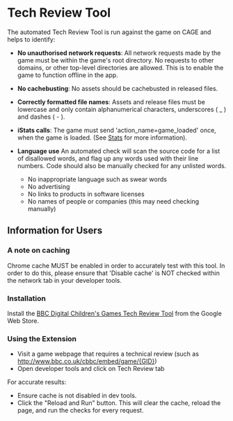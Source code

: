 # Tech Review Tool

The automated Tech Review Tool is run against the game on CAGE and helps to identify:

* **No unauthorised network requests**:
All network requests made by the game must be within the game's root directory. No requests to other domains, or other top-level directories are
allowed. This is to enable the game to function offline in the app.

* **No cachebusting**:
No assets should be cachebusted in released files.

* **Correctly formatted file names**:
Assets and release files must be lowercase and only contain alphanumerical characters, underscores ( _ ) and dashes ( - ).

* **iStats calls**:
The game must send 'action_name=game_loaded' once, when the game is loaded. (See [Stats](stats.md) for more information).

* **Language use**
An automated check will scan the source code for a list of disallowed words, and flag up any words used with their line numbers. Code should also be manually checked for any unlisted words.

  * No inappropriate language such as swear words
  * No advertising
  * No links to products in software licenses
  * No names of people or companies (this may need checking manually)

## Information for Users

### A note on caching
Chrome cache MUST be enabled in order to accurately test with this tool. In order to do this, please ensure that 'Disable cache' is NOT checked within the network tab in your developer tools.

### Installation

Install the [BBC Digital Children's Games Tech Review Tool](https://chrome.google.com/webstore/detail/bbc-digital-childrens-gam/obhojgkahkhapohjnijhehgfkpceogcb) from the Google Web Store.


### Using the Extension

* Visit a game webpage that requires a technical review (such as http://www.bbc.co.uk/cbbc/embed/game/{GID})
* Open developer tools and click on Tech Review tab

For accurate results:

* Ensure cache is not disabled in dev tools.
* Click the "Reload and Run" button. This will clear the cache, reload the page, and run the checks for every request.

